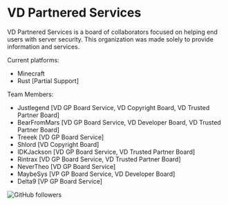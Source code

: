 # VD Partnered Services

VD Partnered Services is a board of collaborators focused on helping end users with server security.
This organization was made solely to provide information and services.

Current platforms:
- Minecraft
- Rust [Partial Support]

Team Members:
- Justlegend [VD GP Board Service, VD Copyright Board, VD Trusted Partner Board]
- BearFromMars [VD GP Board Service, VD Developer Board, VD Trusted Partner Board]
- Treeek [VD GP Board Service]
- Shlord [VD Copyright Board]
- IDKJackson [VD GP Board Service, VD Trusted Partner Board]
- Rintrax [VD GP Board Service, VD Trusted Partner Board]
- NeverTheo [VD GP Board Service]
- MaybeSys [VP GP Board Service, VD Developer Board]
- Delta9 [VP GP Board Service]

![GitHub followers](https://img.shields.io/github/followers/vdgithubmanagement?style=social)
